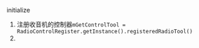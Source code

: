 initialize
1. 注册收音机的控制器`mGetControlTool = RadioControlRegister.getInstance().registeredRadioTool()`
2. 